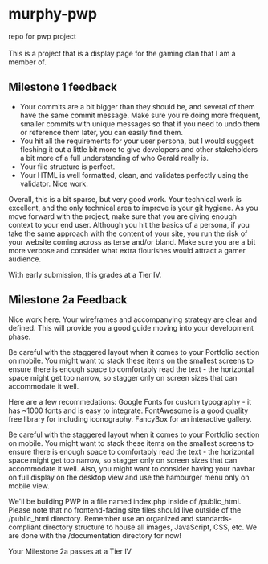 # murphy-pwp
repo for pwp project <br> <br>
This is a project that is a display page for the 
gaming clan that I am a member of.

## Milestone 1 feedback

* Your commits are a bit bigger than they should be, and several of them have the same commit message.  Make sure you're doing more frequent, smaller commits with unique messages so that if you need to undo them or reference them later, you can easily find them.
* You hit all the requirements for your user persona, but I would suggest fleshing it out a little bit more to give developers and other stakeholders a bit more of a full understanding of who Gerald really is.  
* Your file structure is perfect.
* Your HTML is well formatted, clean, and validates perfectly using the validator.  Nice work.

Overall, this is a bit sparse, but very good work.  Your technical work is excellent, and the only technical area to improve is your git hygiene.  As you move forward with the project, make sure that you are giving enough context to your end user.  Although you hit the basics of a persona, if you take the same approach with the content of your site, you run the risk of your website coming across as terse and/or bland.  Make sure you are a bit more verbose and consider what extra flourishes would attract a gamer audience.

With early submission, this grades at a Tier IV.

## Milestone 2a Feedback

Nice work here. Your wireframes and accompanying strategy are clear and defined. This will provide you a good guide moving into your development phase.

Be careful with the staggered layout when it comes to your Portfolio section on mobile. You might want to stack these items on the smallest screens to ensure there is enough space to comfortably read the text - the horizontal space might get too narrow, so stagger only on screen sizes that can accommodate it well.

Here are a few recommedations:
Google Fonts for custom typography - it has ~1000 fonts and is easy to integrate.
FontAwesome is a good quality free library for including iconography.
FancyBox for an interactive gallery.


Be careful with the staggered layout when it comes to your Portfolio section on mobile. You might want to stack these items on the smallest screens to ensure there is enough space to comfortably read the text - the horizontal space might get too narrow, so stagger only on screen sizes that can accommodate it well. Also, you might want to consider having your navbar on full display on the desktop view and use the hamburger menu only on mobile view.

We'll be building PWP in a file named index.php inside of /public_html. Please note that no frontend-facing site files should live outside of the /public_html directory. Remember use an organized and standards-compliant directory structure to house all images, JavaScript, CSS, etc. We are done with the /documentation directory for now!

Your Milestone 2a passes at a Tier IV
